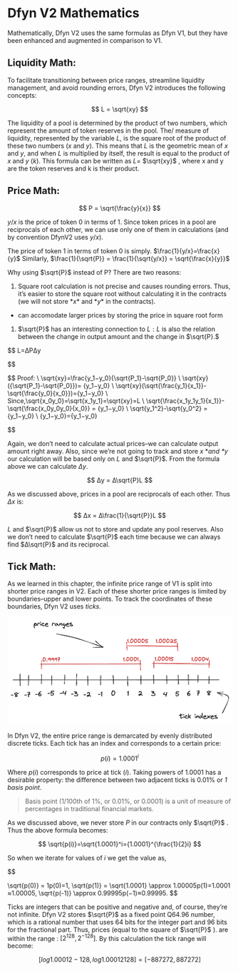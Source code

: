 # Dfyn V2 Mathematics

Mathematically, Dfyn V2 uses the same formulas as Dfyn V1, but they have been enhanced and augmented in comparison to V1.

## Liquidity Math:

To facilitate transitioning between price ranges, streamline liquidity management, and avoid rounding errors, Dfyn V2 introduces the following concepts:

$$
L = \sqrt{xy}
$$

The liquidity of a pool is determined by the product of two numbers, which represent the amount of token reserves in the pool. The/ measure of liquidity, represented by the variable $L$, is the square root of the product of these two numbers ($x$ and $y$). This means that $L$ is the geometric mean of $x$ and $y$, and when $L$ is multiplied by itself, the result is equal to the product of $x$ and $y$ $(k)$. This formula can be written as  $L =$ $\sqrt{xy}$ , where x and y are the token reserves and k is their product.

## Price Math:

$$
P = \sqrt{\frac{y}{x}}
$$

${y/x}$ is the price of token 0 in terms of 1. Since token prices in a pool are reciprocals of each other, we can use only one of them in calculations (and by convention DfynV2 uses $y/x$). 

The price of token 1 in terms of token 0 is simply.   $\frac{1}{y/x}=\frac{x}{y}$ 
Similarly,  $\frac{1}{\sqrt{P}} = \frac{1}{\sqrt{y/x}} = \sqrt{\frac{x}{y}}$

Why using $\sqrt{P}$ instead of P? There are two reasons:

1. Square root calculation is not precise and causes rounding errors. Thus, it’s easier to store the square root without calculating it in the contracts (we will not store $*x*$ and $*y*$ in the contracts).
- can accomodate larger prices by storing the price in square root form
1. $\sqrt{P}$ has an interesting connection to $L: L$ is also the relation between the change in output amount and the change in $\sqrt{P}.$

$$
L=ΔPΔy

$$

$$
Proof:
\\
\sqrt{xy}=\frac{y_1−y_0}{\sqrt{P_1}-\sqrt{P_0}}
\\
\sqrt{xy}({\sqrt{P_1}-\sqrt{P_0}})= {y_1−y_0}
\\
\sqrt{xy}(\sqrt{\frac{y_1}{x_1}}-\sqrt{\frac{y_0}{x_0}})={y_1−y_0}
\\
Since,\sqrt{x_0y_0}=\sqrt{x_1y_1}=\sqrt{xy}=L
\\
\sqrt{\frac{x_1y_1y_1}{x_1}}-\sqrt{\frac{x_0y_0y_0}{x_0}} = {y_1−y_0}
\\
\sqrt{y_1^2}-\sqrt{y_0^2} = {y_1−y_0}
\\
{y_1−y_0}={y_1−y_0}

$$

Again, we don’t need to calculate actual prices–we can calculate output amount right away. Also, since we’re not going to track and store $x$ **and $*y$* our calculation will be based only on $L$ and $\sqrt{P}$.
From the formula above we can calculate $Δy$.

$$
Δy = Δ\sqrt{P}L
$$

As we discussed above, prices in a pool are reciprocals of each other. Thus $Δx$ is:

$$
Δx = Δ\frac{1}{\sqrt{P}}L
$$

$L$  and $\sqrt{P}$ allow us not to store and update any pool reserves. Also we don’t need to calculate $\sqrt{P}$  each time  because we can always find $Δ\sqrt{P}$ and its reciprocal.

## Tick Math:

As we learned in this chapter, the infinite price range of V1 is split into shorter price ranges in V2. Each of these shorter price ranges is limited by boundaries–upper and lower points. To track the coordinates of these boundaries, Dfyn V2 uses *ticks.*

![Untitled](Dfyn%20V2%20Mathematics%207457b80b62a84404ac15f6984c89c285/Untitled.png)

In Dfyn V2, the entire price range is demarcated by evenly distributed discrete ticks. Each tick has an index and corresponds to a certain price:

$$
p(i)=1.0001^i
$$

Where $p(i)$ corresponds to price at tick $(i)$. Taking powers of 1.0001 has a desirable property: the difference between two adjacent ticks is 0.01% or *1 basis point*.

> Basis point (1/100th of 1%, or 0.01%, or 0.0001) is a unit of measure of percentages in traditional financial markets.
> 

As we discussed above, we never store $P$ in our contracts only $\sqrt{P}$ . Thus the above formula becomes:

$$
\sqrt{p(i)}=\sqrt{1.0001}^i={1.0001}^{\frac{1}{2}i}
$$

So when we iterate for values of $i$ we get the value as,

$$

\sqrt{p(0)} = 1p(0)​=1, \sqrt{p(1)} = \sqrt{1.0001} \approx 1.00005p(1)​=1.0001​≈1.00005, \sqrt{p(-1)} \approx 0.99995p(−1)​≈0.99995.
$$

Ticks are integers that can be positive and negative and, of course, they’re not infinite. 
Dfyn V2 stores $\sqrt{P}$ as a fixed point Q64.96 number, which is a rational number that uses 64 bits for the integer part and 96 bits for the fractional part. Thus, prices (equal to the square of $\sqrt{P}$ ).
are within the range : $[2^{128},2^{-128}]$. By this calculation the tick range will become: 

$$
[log1.0001​2−128,log1.0001​2128]=[−887272,887272]
$$